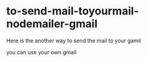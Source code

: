 # to-send-mail-toyourmail-nodemailer-gmail



Here is the another way to send the mail to your gamil 


you can use your own gmail
